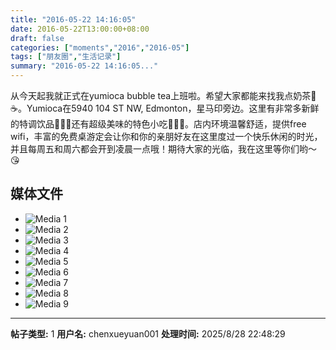 ```yaml
---
title: "2016-05-22 14:16:05"
date: 2016-05-22T13:00:00+08:00
draft: false
categories: ["moments","2016","2016-05"]
tags: ["朋友圈","生活记录"]
summary: "2016-05-22 14:16:05..."
---
```


从今天起我就正式在yumioca bubble tea上班啦。希望大家都能来找我点奶茶🍼☕️。Yumioca在5940 104 ST NW, Edmonton，星马印旁边。这里有非常多新鲜的特调饮品🍧🍨🍹还有超级美味的特色小吃🌯🍲🍛。店内环境温馨舒适，提供free wifi，丰富的免费桌游定会让你和你的亲朋好友在这里度过一个快乐休闲的时光，并且每周五和周六都会开到凌晨一点哦！期待大家的光临，我在这里等你们哟～😘

## 媒体文件

- ![Media 1](/Moments/photos/2016-05-22/201605221416050.jpg)
- ![Media 2](/Moments/photos/2016-05-22/201605221416051.jpg)
- ![Media 3](/Moments/photos/2016-05-22/201605221416052.jpg)
- ![Media 4](/Moments/photos/2016-05-22/201605221416053.jpg)
- ![Media 5](/Moments/photos/2016-05-22/201605221416054.jpg)
- ![Media 6](/Moments/photos/2016-05-22/201605221416055.jpg)
- ![Media 7](/Moments/photos/2016-05-22/201605221416056.jpg)
- ![Media 8](/Moments/photos/2016-05-22/201605221416057.jpg)
- ![Media 9](/Moments/photos/2016-05-22/201605221416058.jpg)

---

**帖子类型:** 1
**用户名:** chenxueyuan001
**处理时间:** 2025/8/28 22:48:29